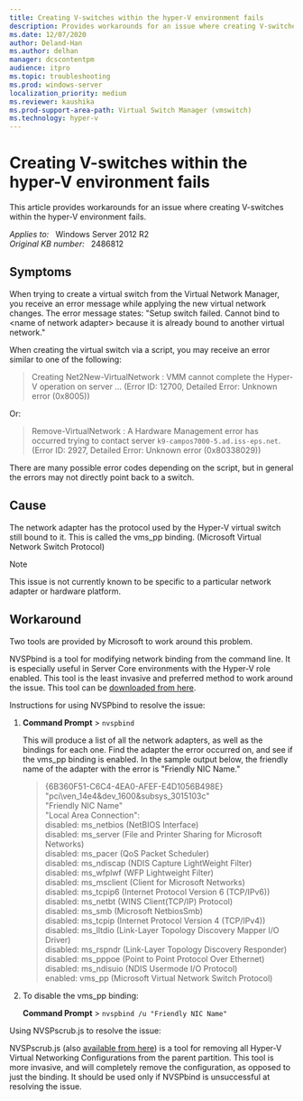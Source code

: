 ```yaml
---
title: Creating V-switches within the hyper-V environment fails
description: Provides workarounds for an issue where creating V-switches within the hyper-V environment fails.
ms.date: 12/07/2020
author: Deland-Han
ms.author: delhan 
manager: dcscontentpm
audience: itpro
ms.topic: troubleshooting
ms.prod: windows-server
localization_priority: medium
ms.reviewer: kaushika
ms.prod-support-area-path: Virtual Switch Manager (vmswitch)
ms.technology: hyper-v
---
```

# Creating V-switches within the hyper-V environment fails

This article provides workarounds for an issue where creating V-switches within the hyper-V environment fails.

_Applies to:_ &nbsp; Windows Server 2012 R2  
_Original KB number:_ &nbsp; 2486812

## Symptoms

When trying to create a virtual switch from the Virtual Network Manager, you receive an error message while applying the new virtual network changes. The error message states: "Setup switch failed. Cannot bind to \<name of network adapter> because it is already bound to another virtual network."

When creating the virtual switch via a script, you may receive an error similar to one of the following:
> Creating Net2New-VirtualNetwork : VMM cannot complete the Hyper-V operation on server ... (Error ID: 12700, Detailed Error: Unknown error (0x8005))

Or:
> Remove-VirtualNetwork : A Hardware Management error has occurred trying to contact server `k9-campos7000-5.ad.iss-eps.net`.(Error ID: 2927, Detailed Error: Unknown error (0x80338029))

There are many possible error codes depending on the script, but in general the errors may not directly point back to a switch.

## Cause

The network adapter has the protocol used by the Hyper-V virtual switch still bound to it. This is called the vms_pp binding. (Microsoft Virtual Network Switch Protocol)

> [!Note]
> This issue is not currently known to be specific to a particular network adapter or hardware platform.

## Workaround

Two tools are provided by Microsoft to work around this problem.

NVSPbind is a tool for modifying network binding from the command line. It is especially useful in Server Core environments with the Hyper-V role enabled. This tool is the least invasive and preferred method to work around the issue. This tool can be [downloaded from here](/samples/browse/).

Instructions for using NVSPbind to resolve the issue:

1. **Command Prompt** > `nvspbind`

    This will produce a list of all the network adapters, as well as the bindings for each one. Find the adapter the error occurred on, and see if the vms_pp binding is enabled. In the sample output below, the friendly name of the adapter with the error is "Friendly NIC Name."
    > {6B360F51-C6C4-4EA0-AFEF-E4D1056B498E}  
    "pci\\ven_14e4&dev_1600&subsys_3015103c"  
    "Friendly NIC Name"  
    "Local Area Connection":  
    disabled: ms_netbios (NetBIOS Interface)  
    disabled: ms_server (File and Printer Sharing for Microsoft Networks)  
    disabled: ms_pacer (QoS Packet Scheduler)  
    disabled: ms_ndiscap (NDIS Capture LightWeight Filter)  
    disabled: ms_wfplwf (WFP Lightweight Filter)  
    disabled: ms_msclient (Client for Microsoft Networks)  
    disabled: ms_tcpip6 (Internet Protocol Version 6 (TCP/IPv6))  
    disabled: ms_netbt (WINS Client(TCP/IP) Protocol)  
    disabled: ms_smb (Microsoft NetbiosSmb)  
    disabled: ms_tcpip (Internet Protocol Version 4 (TCP/IPv4))  
    disabled: ms_lltdio (Link-Layer Topology Discovery Mapper I/O Driver)  
    disabled: ms_rspndr (Link-Layer Topology Discovery Responder)  
    disabled: ms_pppoe (Point to Point Protocol Over Ethernet)  
    disabled: ms_ndisuio (NDIS Usermode I/O Protocol)  
    enabled: vms_pp (Microsoft Virtual Network Switch Protocol)

2. To disable the vms_pp binding:

    **Command Prompt** > `nvspbind /u "Friendly NIC Name"`

Using NVSPscrub.js to resolve the issue:

NVSPscrub.js (also [available from here](/samples/browse/)) is a tool for removing all Hyper-V Virtual Networking Configurations from the parent partition. This tool is more invasive, and will completely remove the configuration, as opposed to just the binding. It should be used only if NVSPbind is unsuccessful at resolving the issue.
